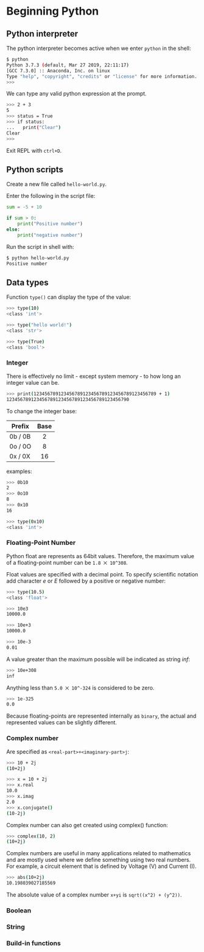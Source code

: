 # Beginning Python

## Python interpreter

The python interpreter becomes active when we enter ```python``` in the shell:

```bash
$ python
Python 3.7.3 (default, Mar 27 2019, 22:11:17) 
[GCC 7.3.0] :: Anaconda, Inc. on linux
Type "help", "copyright", "credits" or "license" for more information.
>>>
```

We can type any valid python expression at the prompt.

```bash
>>> 2 + 3
5
>>> status = True
>>> if status:
...   print("Clear")
Clear
>>>
```

Exit REPL with ```ctrl+D```.

## Python scripts

Create a new file called ```hello-world.py```.

Enter the following in the script file:

```py
sum = -5 + 10

if sum > 0:
    print("Positive number")
else:
    print("negative number")
```

Run the script in shell with:

```bash
$ python hello-world.py
Positive number
```

## Data types

Function ```type()``` can display the type of the value:

```bash
>>> type(10)
<class 'int'>

>>> type("hello world!")
<class 'str'>

>>> type(True)
<class 'bool'>
```

### Integer
There is effectively no limit - except system memory - to how long an integer value can be.

```bash
>>> print(123456789123456789123456789123456789123456789 + 1)
123456789123456789123456789123456789123456790
``` 

To change the integer base:

| Prefix        | Base |
| ------------- |:----:|
| 0b / 0B       | 2    |
| 0o / 0O       | 8    |
| 0x / 0X       | 16   |

examples:

```bash
>>> 0b10
2
>>> 0o10
8
>>> 0x10
16

>>> type(0x10)
<class 'int'>
```

### Floating-Point Number

Python float are represents as 64bit values. Therefore, the maximum value of a floating-point number can be ```1.8 ⨉ 10^308```. <br />

Float values are specified with a decimal point. 
To specify scientific notation add character *e* or *E* followed by a positive or negative number:

```bash
>>> type(10.5)
<class 'float'>

>>> 10e3
10000.0

>>> 10e+3
10000.0

>>> 10e-3
0.01
```

A value greater than the maximum possible will be indicated as string *inf*:

```bash
>>> 10e+308
inf
```

Anything less than ```5.0 ⨉ 10^-324``` is considered to be zero.

```bash
>>> 1e-325
0.0
```

Because floating-points are represented internally as ```binary```, the actual and represented values can be slightly different.

### Complex number
Are specified as ```<real-part>+<imaginary-part>j```:

```bash
>>> 10 + 2j
(10+2j)

>>> x = 10 + 2j
>>> x.real
10.0
>>> x.imag
2.0
>>> x.conjugate()
(10-2j)
```

Complex number can also get created using complex() function:

```bash
>>> complex(10, 2)
(10+2j)
```

Complex numbers are useful in many applications related to mathematics and are mostly used where we define something using two real numbers. For example, a circuit element that is defined by Voltage (V) and Current (I).

```bash
>>> abs(10+2j)
10.198039027185569
```

The absolute value of a complex number ```x+yi``` is ```sqrt((x^2) + (y^2))```.

### Boolean

### String

### Build-in functions

